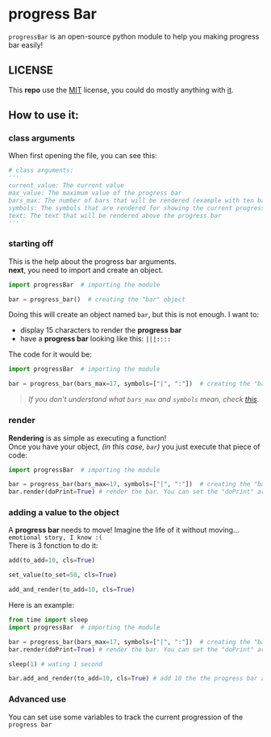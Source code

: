# progress Bar
`progressBar` is an open-source python module to help you making progress bar easily!

## **LICENSE**
This **repo** use the [MIT](https://choosealicense.com/licenses/mit/) license, you could do mostly anything with [it](https://github.com/Geming400/progressBar).

## How to use it:
### class arguments
When first opening the file, you can see this:
```py
# class arguments:
'''
current_value: The current value
max_value: The maximum value of the progress bar
bars_max: The number of bars that will be rendered (example with ten bars: ----------)
symbols: The symbols that are rendered for showing the current progress bar state (the first index is the full bar and the second is the empty bar)
text: The text that will be rendered above the progress bar
'''
```

### starting off
This is the help about the progress bar arguments.\
**next**, you need to import and create an object.
```py
import progressBar  # importing the module

bar = progress_bar()  # creating the "bar" object
```
Doing this will create an object named `bar`, but this is not enough.
I want to:
- display 15 characters to render the **progress bar**
- have a **progress bar** looking like this: `|||::::`

The code for it would be:
```py
import progressBar  # importing the module

bar = progress_bar(bars_max=17, symbols=["|", ":"])  # creating the "bar" object
```
> *If you don't understand what `bars_max` and `symbols` mean, check [this](https://github.com/Geming400/progressBar/blob/main/README.md#how-to-use-it).*

### render
**Rendering** is as simple as executing a function!\
Once you have your object, *(in this case, `bar`)* you just execute that piece of code:
```py
import progressBar  # importing the module

bar = progress_bar(bars_max=17, symbols=["|", ":"])  # creating the "bar" object
bar.render(doPrint=True) # render the bar. You can set the "doPrint" argument to False to prevent the printing. (by default True)
```

### adding a value to the object
A **progress bar** needs to move! Imagine the life of it without moving... `emotional story, I know :(`\
There is 3 fonction to do it:
```py
add(to_add=10, cls=True)
```

```py
set_value(to_set=50, cls=True)
```

```py
add_and_render(to_add=10, cls=True)
```

Here is an example:
```py
from time import sleep
import progressBar  # importing the module

bar = progress_bar(bars_max=17, symbols=["|", ":"])  # creating the "bar" object
bar.render(doPrint=True) # render the bar. You can set the "doPrint" argument to False to prevent the printing. (by default True)

sleep(1) # wating 1 second

bar.add_and_render(to_add=10, cls=True) # add 10 the the progress bar and then render it
```

### Advanced use
You can set use some variables to track the current progression of the `progress bar`
